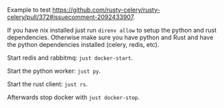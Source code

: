 Example to test https://github.com/rusty-celery/rusty-celery/pull/372#issuecomment-2092433907.

If you have nix installed just run `direnv allow` to setup the python and rust dependencies. Otherwise make sure you have python and Rust and have the python dependencies installed (celery, redis, etc).

Start redis and rabbitmq: `just docker-start`.

Start the python worker: `just py`.

Start the rust client: `just rs`.

Afterwards stop docker with `just docker-stop`.
